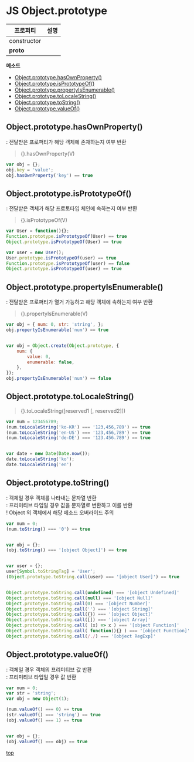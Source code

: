 # JS Object.prototype


프로퍼티 | 설명
---|---
constructor |
__proto__   |


**메소드**
- [Object.prototype.hasOwnProperty()](#objectprototypehasownproperty)
- [Object.prototype.isPrototypeOf()](#objectprototypeisprototypeof)
- [Object.prototype.propertyIsEnumerable()](#objectprototypepropertyisenumerable)
- [Object.prototype.toLocaleString()](#objectprototypetolocalestring)
- [Object.prototype.toString()](#objectprototypetostring)
- [Object.prototype.valueOf()](#objectprototypevalueof)



## Object.prototype.hasOwnProperty()
: 전달받은 프로퍼티가 해당 객체에 존재하는지 여부 반환    

> {}.hasOwnProperty(V)

```js
var obj = {};
obj.key = 'value';
obj.hasOwnProperty('key') == true
```



## Object.prototype.isPrototypeOf()
: 전달받은 객체가 해당 프로토타입 체인에 속하는지 여부 반환

> {}.isPrototypeOf(V)

```js
var User = function(){};
Function.prototype.isPrototypeOf(User) == true
Object.prototype.isPrototypeOf(User) == true

var user = new User();
User.prototype.isPrototypeOf(user) == true
Function.prototype.isPrototypeOf(user) == false
Object.prototype.isPrototypeOf(user) == true
```



## Object.prototype.propertyIsEnumerable()
: 전달받은 프로퍼티가 열거 가능하고 해당 객체에 속하는지 여부 반환

> {}.propertyIsEnumerable(V)

```js
var obj = { num: 0, str: 'string', };
obj.propertyIsEnumerable('num') == true


var obj = Object.create(Object.prototype, {
    num: {
        value: 0,           
        enumerable: false,   
    },
});
obj.propertyIsEnumerable('num') == false
```



## Object.prototype.toLocaleString()

> {}.toLocaleString([reserved1 [, reserved2]])

```js
var num = 123456789;
(num.toLocaleString('ko-KR') === '123,456,789') == true
(num.toLocaleString('en-US') === '123,456,789') == true
(num.toLocaleString('de-DE') === '123.456.789') == true


var date = new Date(Date.now());
date.toLocaleString('ko');
date.toLocaleString('en')
```



## Object.prototype.toString()
: 객체일 경우 객체를 나타내는 문자열 반환   
: 프리미티브 타입일 경우 값을 문자열로 변환하고 이를 반환   
! Object 외 객체에서 해당 메소드 오버라이드 주의

```js
var num = 0;
(num.toString() === '0') == true


var obj = {};
(obj.toString() === '[object Object]') == true


var user = {};
user[Symbol.toStringTag] = 'User';
(Object.prototype.toString.call(user) === '[object User]') == true


Object.prototype.toString.call(undefined) === '[object Undefined]'
Object.prototype.toString.call(null) === '[object Null]'
Object.prototype.toString.call(0) === '[object Number]'
Object.prototype.toString.call('') === '[object String]'
Object.prototype.toString.call({}) === '[object Object]'
Object.prototype.toString.call([]) === '[object Array]'
Object.prototype.toString.call( (x) => x ) === '[object Function]'
Object.prototype.toString.call( function(){} ) === '[object Function]'
Object.prototype.toString.call(/./) === '[object RegExp]'
```



## Object.prototype.valueOf()
: 객체일 경우 객체의 프리미티브 값 반환    
: 프리미티브 타입일 경우 값 반환    


```js
var num = 0;
var str = 'string';
var obj = new Object(1);

(num.valueOf() === 0) == true
(str.valueOf() === 'string') == true
(obj.valueOf() === 1) == true


var obj = {};
(obj.valueOf() === obj) == true
```



[top](#)
